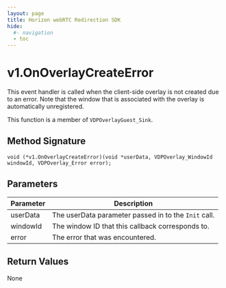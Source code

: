 ```yaml
---
layout: page
title: Horizon webRTC Redirection SDK
hide:
  #- navigation
  - toc
---
```

# v1.OnOverlayCreateError

This event handler is called when the client-side overlay is not created due to an error. Note that the window that is associated with the overlay is automatically unregistered.

This function is a member of `VDPOverlayGuest_Sink`.

## Method Signature
```
void (*v1.OnOverlayCreateError)(void *userData, VDPOverlay_WindowId windowId, VDPOverlay_Error error);
```

## Parameters

| Parameter | Description |
| --------- | ----------- |
| userData | The userData parameter passed in to the `Init` call. |
| windowId | The window ID that this callback corresponds to. |
| error | The error that was encountered. |

## Return Values

None

